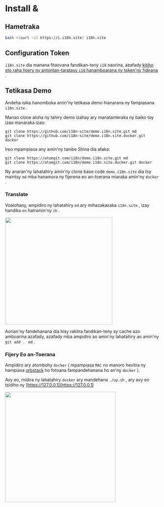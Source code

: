 # Install &

## Hametraka

```sh
bash <(curl -sS https://i.i18n.site) i18n.site
```

## Configuration Token

`i18n.site` dia manana fitaovana fandikan-teny `i18` naorina, azafady [kitiho eto raha hijery ny antontan-taratasy `i18` hanamboarana ny token'ny fidirana](/i18/use) .

## Tetikasa Demo

Andeha isika hanomboka amin'ny tetikasa demo hianarana ny fampiasana `i18n.site` .

Manao clone aloha ny tahiry demo izahay ary manatanteraka ny baiko toy izao manaraka izao:

```
git clone https://github.com/i18n-site/demo.i18n.site.git md
git clone https://github.com/i18n-site/demo.i18n.site.docker.git docker
```

Ireo mpampiasa any amin'ny tanibe Shina dia afaka:

```
git clone https://atomgit.com/i18n/demo.i18n.site.git md
git clone https://atomgit.com/i18n/demo.i18n.site.docker.git docker
```

Ny anaran'ny lahatahiry amin'ny clone base code `demo.i18n.site` dia tsy maintsy `md` mba hanamora ny fijerena eo an-toerana miaraka amin'ny `docker` .

### Translate

Voalohany, ampidiro ny lahatahiry `md` ary mihazakazaka `i18n.site` , izay handika `en` hatramin'ny `zh` .

<img src="https://p.3ti.site/1721114619.avif" style="width:350px">

Aorian'ny fandehanana dia hisy rakitra fandikan-teny sy cache azo amboarina azafady, azafady mba ampidiro ao amin'ny lahatahiry ao amin'ny `git add . ` `md` .

### Fijery Eo an-Toerana

Ampidiro ary atombohy `docker` ( mpampiasa `MAC` no manoro hevitra ny hampiasa [orbstack](https://orbstack.dev) ho fotoana fampandehanana ho an'ny `docker` ).

Avy eo, midira ny lahatahiry `docker` ary mandehana `./up.sh` , ary avy eo tsidiho ny [https://127.0.0.1](https://127.0.0.1)

<img src="//p.3ti.site/1721104238.avif" style="width:360px">
